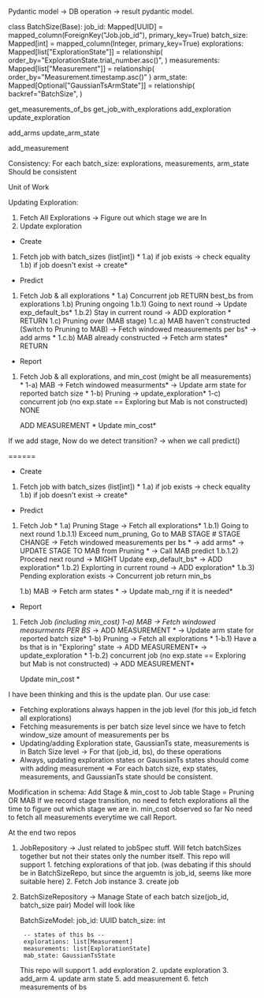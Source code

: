 Pydantic model -> DB operation -> result pydantic model.

class BatchSize(Base):
    job_id: Mapped[UUID] = mapped_column(ForeignKey("Job.job_id"), primary_key=True)
    batch_size: Mapped[int] = mapped_column(Integer, primary_key=True)
    explorations: Mapped[list["ExplorationState"]] = relationship(
        order_by="ExplorationState.trial_number.asc()",
    )
    measurements: Mapped[list["Measurement"]] = relationship(
        order_by="Measurement.timestamp.asc()"
    )
    arm_state: Mapped[Optional["GaussianTsArmState"]] = relationship(
        backref="BatchSize",
    )

get_measurements_of_bs
get_job_with_explorations
add_exploration
update_exploration

add_arms
update_arm_state

add_measurement

Consistency:
For each batch_size:
    explorations,
    measurements,
    arm_state
Should be consistent

Unit of Work

Updating Exploration:

1. Fetch All Explorations
    -> Figure out which stage we are In
2. Update exploration

- Create

1. Fetch job with batch_sizes (list[int]) *
    1.a) if job exists -> check equality
    1.b) if job doesn't exist -> create*

- Predict

1. Fetch Job & all explorations *
    1.a) Concurrent job
        RETURN best_bs from explorations
    1.b) Pruning ongoing
        1.b.1) Going to next round
            -> Update exp_default_bs*
        1.b.2) Stay in current round
        -> ADD exploration *
        RETURN
    1.c) Pruning over (MAB stage)
        1.c.a) MAB haven't constructed (Switch to Pruning to MAB)
            -> Fetch windowed measurements per bs*
            -> add arms *
        1.c.b) MAB already constructed
            -> Fetch arm states*
            RETURN

- Report

1. Fetch Job & all explorations, and min_cost (might be all measurements) *
    1-a) MAB
        -> Fetch windowed measurments*
        -> Update arm state for reported batch size *
    1-b) Pruning
        -> update_exploration*
    1-c) concurrent job (no exp.state == Exploring but Mab is not constructed)
        NONE

    ADD MEASUREMENT *
    Update min_cost*

If we add stage, Now do we detect transition? -> when we call predict()

======

- Create

1. Fetch job with batch_sizes (list[int]) *
    1.a) if job exists -> check equality
    1.b) if job doesn't exist -> create*

- Predict

1. Fetch Job *
    1.a) Pruning Stage
        -> Fetch all explorations*
        1.b.1) Going to next round
            1.b.1.1) Exceed num_pruning, Go to MAB STAGE # STAGE CHANGE
                -> Fetch windowed measurements per bs *
                -> add arms*
                -> UPDATE STAGE TO MAB from Pruning *
                -> Call MAB predict
            1.b.1.2) Proceed next round
                -> MIGHT Update exp_default_bs*
                -> ADD exploration*
        1.b.2) Explorting in current round
            -> ADD exploration*
        1.b.3) Pending exploration exists -> Concurrent job
            return min_bs

    1.b) MAB
        -> Fetch arm states *
        -> Update mab_rng if it is needed*

- Report

1. Fetch Job *(including min_cost)
    1-a) MAB
        -> Fetch windowed measurments PER BS*
        -> ADD MEASUREMENT *
        -> Update arm state for reported batch size*
    1-b) Pruning
        -> Fetch all explorations *
        1-b.1) Have a bs that is in "Exploring" state
            -> ADD MEASUREMENT*
            -> update_exploration *
        1-b.2) concurrent job (no exp.state == Exploring but Mab is not constructed)
            -> ADD MEASUREMENT*

    Update min_cost *

I have been thinking and this is the update plan.
Our use case:

- Fetching explorations always happen in the job level (for this job_id fetch all explorations)
- Fetching measurements is per batch size level since we have to fetch window_size amount of measurements per bs
- Updating/adding Exploration state, GaussianTs state, measurements is in Batch Size level -> For that (job_id, bs), do these operations
- Always, updating exploration states or GaussianTs states should come with adding measurement
  => For each batch size, exp states, measurements, and GaussianTs state should be consistent.

Modification in schema:
    Add Stage & min_cost to Job table
        Stage = Pruning OR MAB
            If we record stage transition, no need to fetch explorations all the time to figure out which stage we are in.
        min_cost observed so far
            No need to fetch all measurements everytime we call Report.

At the end two repos

1. JobRepository
    -> Just related to jobSpec stuff. Will fetch batchSizes together but not their states only the number itself.
    This repo will support
        1. fetching explorations of that job. (was debating if this should be in BatchSizeRepo, but since the arguemtn is job_id, seems like more suitable here)
        2. Fetch Job instance
        3. create job
2. BatchSizeRepository
    -> Manage State of each batch size(job_id, batch_size pair)
    Model will look like

    BatchSizeModel:
        job_id: UUID
        batch_size: int

        -- states of this bs --
        explorations: list[Measurement]
        measurements: list[ExplorationState]
        mab_state: GaussianTsState

    This repo will support
        1. add exploration
        2. update exploration
        3. add_arm
        4. update arm state
        5. add measurement
        6. fetch measurements of bs
